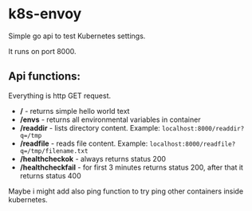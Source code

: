 # k8s-envoy
Simple go api to test Kubernetes settings.

It runs on port 8000.

## Api functions:

Everything is http GET request.

- **/** - returns simple hello world text
- **/envs** - returns all environmental variables in container
- **/readdir** - lists directory content. Example: `localhost:8000/readdir?q=/tmp`
- **/readfile** - reads file content. Example: `localhost:8000/readfile?q=/tmp/filename.txt`
- **/healthcheckok** - always returns status 200
- **/healthcheckfail** - for first 3 minutes returns status 200, after that it returns status 400


Maybe i might add also ping function to try ping other containers inside kubernetes.